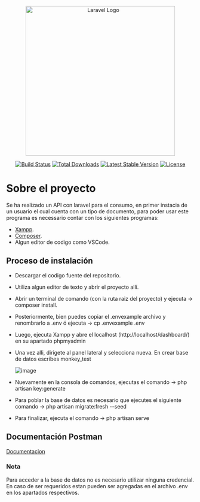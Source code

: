 <p align="center"><a href="https://laravel.com" target="_blank"><img src="https://raw.githubusercontent.com/laravel/art/master/logo-lockup/5%20SVG/2%20CMYK/1%20Full%20Color/laravel-logolockup-cmyk-red.svg" width="400" alt="Laravel Logo"></a></p>

<p align="center">
<a href="https://github.com/laravel/framework/actions"><img src="https://github.com/laravel/framework/workflows/tests/badge.svg" alt="Build Status"></a>
<a href="https://packagist.org/packages/laravel/framework"><img src="https://img.shields.io/packagist/dt/laravel/framework" alt="Total Downloads"></a>
<a href="https://packagist.org/packages/laravel/framework"><img src="https://img.shields.io/packagist/v/laravel/framework" alt="Latest Stable Version"></a>
<a href="https://packagist.org/packages/laravel/framework"><img src="https://img.shields.io/packagist/l/laravel/framework" alt="License"></a>
</p>

# Sobre el proyecto

Se ha realizado un API con laravel para el consumo, en primer instacia de un usuario el cual cuenta con un tipo de documento, para poder usar este programa es necessario contar con los siguientes programas:

- [Xampp](https://www.apachefriends.org/es/index.html).
- [Composer](https://getcomposer.org/download/).
- Algun editor de codigo como VSCode.


## Proceso de instalación

- Descargar el codigo fuente del repositorio.
- Utiliza algun editor de texto y abrir el proyecto allí.
- Abrir un terminal de comando (con la ruta raiz del proyecto) y ejecuta → composer install.
- Posteriormente, bien puedes copiar el .envexample archivo y renombrarlo a .env ó ejecuta → cp .envexample .env
- Luego, ejecuta Xampp y abre el localhost (http://localhost/dashboard/) en su apartado phpmyadmin
- Una vez alli, dirigete al panel lateral y selecciona nueva. En crear base de datos escribes monkey_test
  
  ![image](https://github.com/lost-l/monkey/assets/97917337/d6c9e10b-6f96-4469-b9c1-b66c1fe11018)

- Nuevamente en la consola de comandos, ejecutas el comando → php artisan key:generate
- Para poblar la base de datos es necesario que ejecutes el siguiente comando → php artisan migrate:fresh --seed
- Para finalizar, ejecuta el comando → php artisan serve

## Documentación Postman
[Documentacion](https://documenter.getpostman.com/view/20075822/2s9XxvTEr5)

### Nota
Para acceder a la base de datos no es necesario utilizar ninguna credencial. En caso de ser requeridos estan pueden ser agregadas en el archivo .env en los apartados respectivos.
